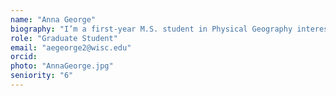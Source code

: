 ```yaml
---
name: "Anna George"
biography: "I’m a first-year M.S. student in Physical Geography interested in paleoecology, climate change, and data visualization. My master's project involves reimagining Ice Age Mapper, an interactive pollen viewer."
role: "Graduate Student"
email: "aegeorge2@wisc.edu"
orcid:
photo: "AnnaGeorge.jpg"
seniority: "6"
---
```

